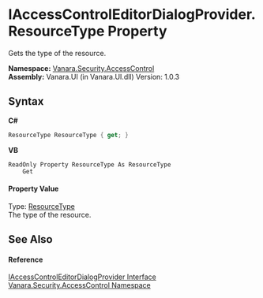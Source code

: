 # IAccessControlEditorDialogProvider.ResourceType Property 
 

Gets the type of the resource.

**Namespace:**&nbsp;<a href="62a937f8-234b-6e15-2f22-272a8ae206a7">Vanara.Security.AccessControl</a><br />**Assembly:**&nbsp;Vanara.UI (in Vanara.UI.dll) Version: 1.0.3

## Syntax

**C#**<br />
``` C#
ResourceType ResourceType { get; }
```

**VB**<br />
``` VB
ReadOnly Property ResourceType As ResourceType
	Get
```


#### Property Value
Type: <a href="http://msdn2.microsoft.com/en-us/library/3hbb3b03" target="_blank">ResourceType</a><br />The type of the resource.

## See Also


#### Reference
<a href="b76ffe76-019b-b7fb-1534-589792e3b4a8">IAccessControlEditorDialogProvider Interface</a><br /><a href="62a937f8-234b-6e15-2f22-272a8ae206a7">Vanara.Security.AccessControl Namespace</a><br />
